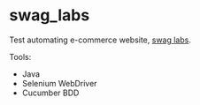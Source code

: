 # swag_labs

Test automating e-commerce website, [swag labs](https://www.saucedemo.com/v1/).

Tools:

- Java
- Selenium WebDriver
- Cucumber BDD
